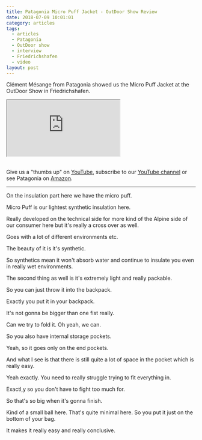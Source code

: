 ```yaml
---
title: Patagonia Micro Puff Jacket - OutDoor Show Review
date: 2018-07-09 10:01:01
category: articles
tags:
  - articles
  - Patagonia
  - OutDoor show
  - interview
  - Friedrichshafen
  - video
layout: post
---
```


Clément Mésange from Patagonia showed us the Micro Puff Jacket at the OutDoor Show in Friedrichshafen.

<div class="embed-responsive embed-responsive-16by9">
    <iframe class="embed-responsive-item" src="https://www.youtube.com/embed/sxT78PdPoo4"></iframe>
</div>
<br>
<!--more-->

Give us a "thumbs up" on <a href="https://www.youtube.com/watch?v=sxT78PdPoo4" rel="nofollow" target="_blank">YouTube</a>, subscribe to our <a rel="nofollow" target="_blank"  href="https://www.youtube.com/channel/UCnO9Q_m9EaOCrHmmQIBVBNw?sub_confirmation=1">YouTube channel</a> or see Patagonia on <a href="https://amzn.to/2tWX78l" rel="nofollow" target="_blank">Amazon</a>.

---

On the insulation part here we have the micro puff.  

Micro Puff is our lightest synthetic insulation here.

Really developed on the technical side for more kind of the Alpine side of our consumer here but it's really a cross over as well.

Goes with a lot of different environments etc.  

The beauty of it is it's synthetic.

So synthetics mean it won't absorb water and continue to insulate you even in really wet environments.

The second thing as well is it's extremely light and really packable.

So you can just throw it into the backpack.

Exactly you put it in your backpack.

It's not gonna be bigger than one fist really.

Can we try to fold it. Oh yeah, we can.

So you also have internal storage pockets.

Yeah, so it goes only on the end pockets.

And what I see is that there is still quite a lot of space in the pocket which is really easy.

Yeah exactly. You  need to really struggle trying to fit everything in.

Exactl,y so you don't have to fight too much for.

So that's so big when it's gonna finish.

Kind of a small ball here. That's quite minimal here. So you put it just on the bottom of your bag.

It makes it really easy and really conclusive.

